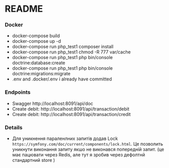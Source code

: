 # README #

### Docker ###

* docker-compose build
* docker-compose up -d
* docker-compose run php_test1 composer install
* docker-compose run php_test1 chmod -R 777 var/cache
* docker-compose run php_test1 php bin/console doctrine:database:create
* docker-compose run php_test1 php bin/console doctrine:migrations:migrate
* .env and .docker/.env i already have committed 


### Endpoints 
* Swagger
  http://localhost:8091/api/doc
* Create debit: 
    http://localhost:8091/api/transaction/debit
* Create debit: 
    http://localhost:8091/api/transaction/credit

### Details ###

* Для уникнення параленлних запитів додав Lock `https://symfony.com/doc/current/components/lock.html`.
Це позволить уникнути виконання запиту якшо не виконався попередній запит. 
(це має пацювати через Redis, але тут я зробив через дефолтнй стандартний store )

